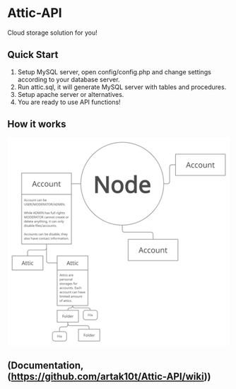 # Attic-API
Cloud storage solution for you!

## Quick Start
1. Setup MySQL server, open config/config.php and change settings according to your database server.
2. Run attic.sql, it will generate MySQL server with tables and procedures.
3. Setup apache server or alternatives.
4. You are ready to use API functions!

## How it works
![Attic](attic.png)

## (Documentation, (https://github.com/artak10t/Attic-API/wiki))
